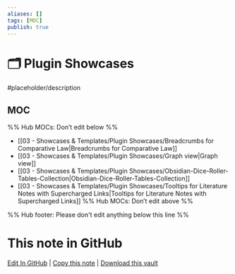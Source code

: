 ```yaml
---
aliases: []
tags: [MOC]
publish: true
---
```


# 🗂️ Plugin Showcases

#placeholder/description

## MOC

%% Hub MOCs: Don’t edit below %%

- [[03 - Showcases & Templates/Plugin Showcases/Breadcrumbs for Comparative Law|Breadcrumbs for Comparative Law]]
- [[03 - Showcases & Templates/Plugin Showcases/Graph view|Graph view]]
- [[03 - Showcases & Templates/Plugin Showcases/Obsidian-Dice-Roller-Tables-Collection|Obsidian-Dice-Roller-Tables-Collection]]
- [[03 - Showcases & Templates/Plugin Showcases/Tooltips for Literature Notes with Supercharged Links|Tooltips for Literature Notes with Supercharged Links]]
  %% Hub MOCs: Don’t edit above %%

%% Hub footer: Please don't edit anything below this line %%

# This note in GitHub

<span class="git-footer">[Edit In GitHub](https://github.dev/obsidian-community/obsidian-hub/blob/main/03%20-%20Showcases%20%26%20Templates/Plugin%20Showcases/%F0%9F%97%82%EF%B8%8F%20Plugin%20Showcases.md "git-hub-edit-note") | [Copy this note](https://raw.githubusercontent.com/obsidian-community/obsidian-hub/main/03%20-%20Showcases%20%26%20Templates/Plugin%20Showcases/%F0%9F%97%82%EF%B8%8F%20Plugin%20Showcases.md "git-hub-copy-note") | [Download this vault](https://github.com/obsidian-community/obsidian-hub/archive/refs/heads/main.zip "git-hub-download-vault") </span>
